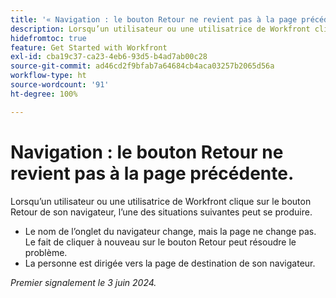 ```yaml
---
title: '« Navigation : le bouton Retour ne revient pas à la page précédente. »'
description: Lorsqu’un utilisateur ou une utilisatrice de Workfront clique sur le bouton Retour de son navigateur, ce dernier ne fonctionne pas comme prévu.
hidefromtoc: true
feature: Get Started with Workfront
exl-id: cba19c37-ca23-4eb6-93d5-b4ad7ab00c28
source-git-commit: ad46cd2f9bfab7a64684cb4aca03257b2065d56a
workflow-type: ht
source-wordcount: '91'
ht-degree: 100%

---
```


# Navigation : le bouton Retour ne revient pas à la page précédente.

<!--

>[!NOTE]
>
>This issue was fixed on June 20, 2024.

-->

Lorsqu’un utilisateur ou une utilisatrice de Workfront clique sur le bouton Retour de son navigateur, l’une des situations suivantes peut se produire.

* Le nom de l’onglet du navigateur change, mais la page ne change pas. Le fait de cliquer à nouveau sur le bouton Retour peut résoudre le problème.
* La personne est dirigée vers la page de destination de son navigateur.

_Premier signalement le 3 juin 2024._
